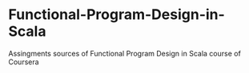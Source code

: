 # Functional-Program-Design-in-Scala
Assingments sources of Functional Program Design in Scala course of Coursera
